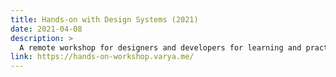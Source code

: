 ```yaml
---
title: Hands-on with Design Systems (2021)
date: 2021-04-08
description: >
  A remote workshop for designers and developers for learning and practicing design systems, working in a team. During this workshop, the participants got hands-on experience with basic design processes while creating and maintaining their own design system.
link: https://hands-on-workshop.varya.me/
---
```

